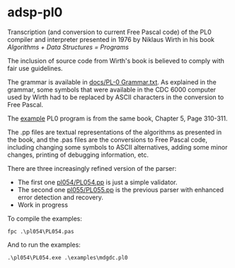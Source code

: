 # adsp-pl0

Transcription (and conversion to current Free Pascal code) of the PL0 compiler and interpreter presented in 1976 by Niklaus Wirth in his book *Algorithms + Data Structures = Programs*

The inclusion of source code from Wirth's book is believed to comply with fair use guidelines.

The grammar is available in [docs/PL-0 Grammar.txt](docs/PL-0%20Grammar.txt). As explained in the grammar, some symbols that were available in the CDC 6000 computer used by Wirth had to be replaced by ASCII characters in the conversion to Free Pascal.

The [example](examples/mdgdc.pl0) PL0 program is from the same book, Chapter 5, Page 310-311.

The .pp files are textual representations of the algorithms as presented in the book, and the .pas files are the conversions to Free Pascal code, including changing some symbols to ASCII alternatives, adding some minor changes, printing of debugging information, etc.

There are three increasingly refined version of the parser:

- The first one [pl054/PL054.pp](pl054/PL054.pp) is just a simple validator.
- The second one [pl055/PL055.pp](pl055/PL055.pp) is the previous parser with enhanced error detection and recovery.
- Work in progress

To compile the examples:

 `fpc .\pl054\PL054.pas`
  
And to run the examples:

`.\pl054\PL054.exe .\examples\mdgdc.pl0`
